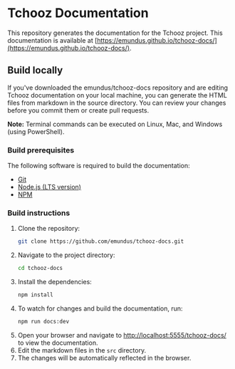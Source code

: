 # Tchooz Documentation
This repository generates the documentation for the Tchooz project. This documentation is available at [https://emundus.github.io/tchooz-docs/](https://emundus.github.io/tchooz-docs/).

## Build locally
If you've downloaded the emundus/tchooz-docs repository and are editing Tchooz documentation on your local machine, you can generate the HTML files from markdown in the source directory. You can review your changes before you commit them or create pull requests.

**Note:** Terminal commands can be executed on Linux, Mac, and Windows (using PowerShell).

### Build prerequisites
The following software is required to build the documentation:
- [Git](https://git-scm.com/downloads)
- [Node.js (LTS version)](https://nodejs.org/en)
- [NPM](https://www.npmjs.com/get-npm)

### Build instructions
1. Clone the repository:
    ```bash
    git clone https://github.com/emundus/tchooz-docs.git
   ```
2. Navigate to the project directory:
    ```bash
    cd tchooz-docs
    ```
3. Install the dependencies:
    ```bash
    npm install
    ```
4. To watch for changes and build the documentation, run:
    ```bash
    npm run docs:dev
    ```
5. Open your browser and navigate to [http://localhost:5555/tchooz-docs/](http://localhost:5555/tchooz-docs/) to view the documentation.
6. Edit the markdown files in the `src` directory.
7. The changes will be automatically reflected in the browser.